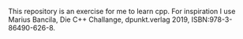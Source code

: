 This repository is an exercise for me to learn cpp. 
For inspiration I use Marius Bancila, Die C++ Challange, dpunkt.verlag 2019, ISBN:978-3-86490-626-8.

